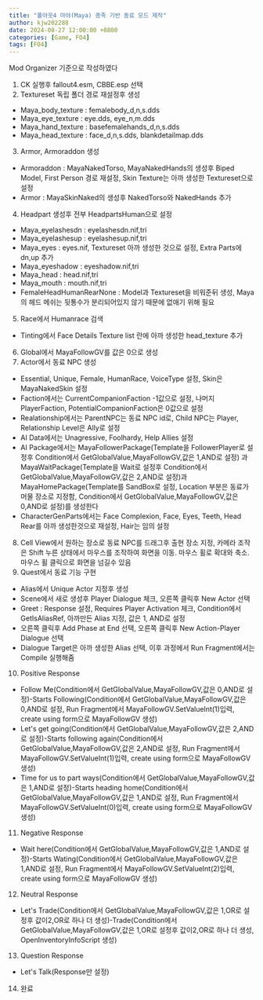 ```yaml
---
title: "폴아웃4 마야(Maya) 종족 기반 동료 모드 제작"
author: kjw202288
date: 2024-08-27 12:00:00 +0800
categories: [Game, FO4]
tags: [FO4]
---
```


Mod Organizer 기준으로 작성하였다

1. CK 실행후 fallout4.esm, CBBE.esp 선택
2. Textureset 독립 폴더 경로 재설정후 생성
- Maya_body_texture : femalebody_d,n,s.dds
- Maya_eye_texture : eye.dds, eye_n,m.dds
- Maya_hand_texture : basefemalehands_d,n,s.dds
- Maya_head_texture : face_d,n,s.dds, blankdetailmap.dds 
3. Armor, Armoraddon 생성
- Armoraddon : MayaNakedTorso, MayaNakedHands의 생성후 Biped Model, First Person 경로 재설정, Skin Texture는 아까 생성한 Textureset으로 설정
- Armor : MayaSkinNaked의 생성후 NakedTorso와 NakedHands 추가
4. Headpart 생성후 전부 HeadpartsHuman으로 설정
- Maya_eyelashesdn : eyelashesdn.nif,tri 
- Maya_eyelashesup : eyelashesup.nif,tri
- Maya_eyes : eyes.nif, Textureset 아까 생성한 것으로 설정, Extra Parts에 dn,up 추가
- Maya_eyeshadow : eyeshadow.nif,tri
- Maya_head : head.nif,tri
- Maya_mouth : mouth.nif,tri
- FemaleHeadHumanRearNone : Model과 Textureset을 비워준뒤 생성, Maya의 헤드 메쉬는 뒷통수가 분리되어있지 않기 때문에 없애기 위해 필요
5. Race에서 Humanrace 검색
- Tinting에서 Face Details Texture list 란에 아까 생성한 head_texture 추가
6. Global에서 MayaFollowGV를 값은 0으로 생성
7. Actor에서 동료 NPC 생성
- Essential, Unique, Female, HumanRace, VoiceType 설정, Skin은 MayaNakedSkin 설정
- Faction에서는 CurrentCompanionFaction -1값으로 설정, 나머지 PlayerFaction, PotentialCompanionFaction은 0값으로 설정
- Realationship에서는 ParentNPC는 동료 NPC id로, Child NPC는 Player, Relationship Level은 Ally로 설정
- AI Data에서는 Unagressive, Foolhardy, Help Allies 설정
- AI Package에서는 MayaFollowerPackage(Template을 FollowerPlayer로 설정후 Condition에서 GetGlobalValue,MayaFollowGV,값은 1,AND로 설정)
과 MayaWaitPackage(Template을 Wait로 설정후 Condition에서 GetGlobalValue,MayaFollowGV,값은 2,AND로 설정)과 MayaHomePackage(Template를 SandBox로 설정, Location 부분은 동료가 머물 장소로 지정함, Condition에서 GetGlobalValue,MayaFollowGV,값은 0,AND로 설정)를 생성한다
- CharacterGenParts에서는 Face Complexion, Face, Eyes, Teeth, Head Rear를 아까 생성한것으로 재설정, Hair는 임의 설정
8. Cell View에서 원하는 장소로 동료 NPC를 드래그후 출현 장소 지정, 카메라 조작은 Shift 누른 상태에서 마우스를 조작하여 화면을 이동. 마우스 휠로 확대와 축소. 마우스 휠 클릭으로 화면을 넘길수 있음
9. Quest에서 동료 기능 구현
- Alias에서 Unique Actor 지정후 생성
- Scene에서 새로 생성후 Player Dialogue 체크, 오른쪽 클릭후 New Actor 선택
- Greet : Response 설정, Requires Player Activation 체크, Condition에서 GetIsAliasRef, 아까만든 Alias 지정, 값은 1, AND로 설정
- 오른쪽 클릭후 Add Phase at End 선택, 오른쪽 클릭후 New Action-Player Dialogue 선택
- Dialogue Target은 아까 생성한 Alias 선택, 이후 과정에서 Run Fragment에서는 Compile 실행해줌
10. Positive Response
- Follow Me(Condition에서 GetGlobalValue,MayaFollowGV,값은 0,AND로 설정)-Starts Following(Condition에서 GetGlobalValue,MayaFollowGV,값은 0,AND로 설정, Run Fragment에서 MayaFollowGV.SetValueInt(1)입력, create using form으로 MayaFollowGV 생성)
- Let's get going(Condition에서 GetGlobalValue,MayaFollowGV,값은 2,AND로 설정)-Starts following again(Condition에서 GetGlobalValue,MayaFollowGV,값은 2,AND로 설정, Run Fragment에서 MayaFollowGV.SetValueInt(1)입력, create using form으로 MayaFollowGV 생성)
- Time for us to part ways(Condition에서 GetGlobalValue,MayaFollowGV,값은 1,AND로 설정)-Starts heading home(Condition에서 GetGlobalValue,MayaFollowGV,값은 1,AND로 설정, Run Fragment에서 MayaFollowGV.SetValueInt(0)입력, create using form으로 MayaFollowGV 생성)
11. Negative Response
- Wait here(Condition에서 GetGlobalValue,MayaFollowGV,값은 1,AND로 설정)-Starts Wating(Condition에서 GetGlobalValue,MayaFollowGV,값은 1,AND로 설정, Run Fragment에서 MayaFollowGV.SetValueInt(2)입력, create using form으로 MayaFollowGV 생성)
12. Neutral Response
- Let's Trade(Condition에서 GetGlobalValue,MayaFollowGV,값은 1,OR로 설정후 값이2,OR로 하나 더 생성)-Trade(Condition에서 GetGlobalValue,MayaFollowGV,값은 1,OR로 설정후 값이2,OR로 하나 더 생성, OpenInventoryInfoScript 생성)
13. Question Response
- Let's Talk(Response만 설정)
14. 완료
